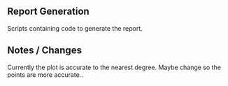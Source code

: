 ## Report Generation

Scripts containing code to generate the report.

## Notes / Changes

Currently the plot is accurate to the nearest degree. Maybe change so the points are more accurate..